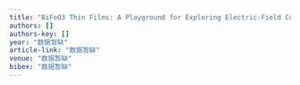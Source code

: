 ```yaml
---
title: "BiFeO3 Thin Films: A Playground for Exploring Electric-Field Control of Multifunctionalities"
authors: []
authors-key: []
year: "数据暂缺"
article-link: "数据暂缺"
venue: "数据暂缺"
bibex: "数据暂缺"
---
```

